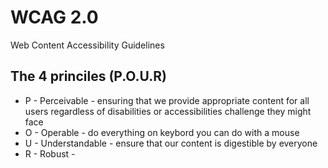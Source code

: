 # WCAG 2.0
Web Content Accessibility Guidelines


## The 4 princiles (P.O.U.R)
- P - Perceivable - ensuring that we provide appropriate content for all users regardless of disabilities or accessibilities challenge they might face
- O - Operable - do everything on keybord you can do with a mouse
- U - Understandable - ensure that our content is digestible by everyone 
- R - Robust - 